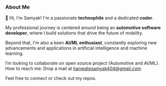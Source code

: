 ### About Me

👋 Hi, I'm Samyak! I'm a passionate **technophile** and a dedicated **coder**.

My professional journey is centered around being an **automotive software developer**, where I build solutions that drive the future of mobility.

Beyond that, I'm also a keen **AI/ML enthusiast**, constantly exploring new advancements and applications in artificial intelligence and machine learning.

I’m looking to collaborate on open source project (Automotive and AI/ML).
How to reach me: Drop a mail at hanwatesamyak404@gmail.com


Feel free to connect or check out my repos.
<!---
hansam404/hansam404 is a ✨ special ✨ repository because its `README.md` (this file) appears on your GitHub profile.
You can click the Preview link to take a look at your changes.
--->
